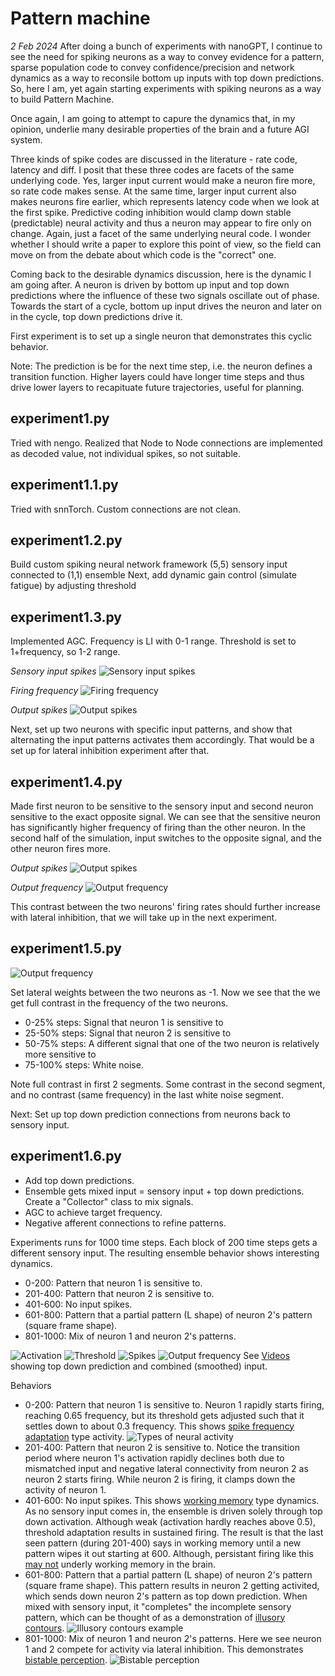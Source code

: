# Pattern machine

*2 Feb 2024*
After doing a bunch of experiments with nanoGPT, I continue to see the need for spiking neurons as a way to convey evidence for a pattern, sparse population code to convey confidence/precision and network dynamics as a way to reconsile bottom up inputs with top down predictions. So, here I am, yet again starting experiments with spiking neurons as a way to build Pattern Machine.

Once again, I am going to attempt to capure the dynamics that, in my opinion, underlie many desirable properties of the brain and a future AGI system.

Three kinds of spike codes are discussed in the literature - rate code, latency and diff. I posit that these three codes are facets of the same underlying code. Yes, larger input current would make a neuron fire more, so rate code makes sense. At the same time, larger input current also makes neurons fire earlier, which represents latency code when we look at the first spike. Predictive coding inhibition would clamp down stable (predictable) neural activity and thus a neuron may appear to fire only on change. Again, just a facet of the same underlying neural code. I wonder whether I should write a paper to explore this point of view, so the field can move on from the debate about which code is the "correct" one.

Coming back to the desirable dynamics discussion, here is the dynamic I am going after. A neuron is driven by bottom up input and top down predictions where the influence of these two signals oscillate out of phase. Towards the start of a cycle, bottom up input drives the neuron and later on in the cycle, top down predictions drive it.

First experiment is to set up a single neuron that demonstrates this cyclic behavior.

Note: The prediction is be for the next time step, i.e. the neuron defines a transition function. Higher layers could have longer time steps and thus drive lower layers to recapituate future trajectories, useful for planning.

## experiment1.py
Tried with nengo. Realized that Node to Node connections are implemented as decoded value, not individual spikes, so not suitable.

## experiment1.1.py
Tried with snnTorch. Custom connections are not clean.

## experiment1.2.py
Build custom spiking neural network framework
(5,5) sensory input connected to (1,1) ensemble
Next, add dynamic gain control (simulate fatigue) by adjusting threshold

## experiment1.3.py
Implemented AGC. Frequency is LI with 0-1 range. Threshold is set to 1+frequency, so 1-2 range.

*Sensory input spikes*
![Sensory input spikes](images/1.3.spikes.png)

*Firing frequency*
![Firing frequency](images/1.3.frequency.png)

*Output spikes*
![Output spikes](<images/1.3.output spikes.png>)

Next, set up two neurons with specific input patterns, and show that alternating the input patterns activates them accordingly. That would be a set up for lateral inhibition experiment after that.

## experiment1.4.py
Made first neuron to be sensitive to the sensory input and second neuron sensitive to the exact opposite signal. We can see that the sensitive neuron has significantly higher frequency of firing than the other neuron. In the second half of the simulation, input switches to the opposite signal, and the other neuron fires more.

*Output spikes*
![Output spikes](<images/1.4.output spikes.png>)

*Output frequency*
![Output frequency](<images/1.4.output frequency.png>)

This contrast between the two neurons' firing rates should further increase with lateral inhibition, that we will take up in the next experiment.

## experiment1.5.py
![Output frequency](<images/1.5.output frequency.png>)

Set lateral weights between the two neurons as -1. Now we see that the we get full contrast in the frequency of the two neurons.
* 0-25% steps: Signal that neuron 1 is sensitive to
* 25-50% steps: Signal that neuron 2 is sensitive to
* 50-75% steps: A different signal that one of the two neuron is relatively more sensitive to
* 75-100% steps: White noise.

Note full contrast in first 2 segments. Some contrast in the second segment, and no contrast (same frequency) in the last white noise segment.

Next: Set up top down prediction connections from neurons back to sensory input.

## experiment1.6.py

* Add top down predictions.
* Ensemble gets mixed input = sensory input + top down predictions. Create a "Collector" class to mix signals.
* AGC to achieve target frequency.
* Negative afferent connections to refine patterns.

Experiments runs for 1000 time steps. Each block of 200 time steps gets a different sensory input. The resulting ensemble behavior shows interesting dynamics.

* 0-200: Pattern that neuron 1 is sensitive to.
* 201-400: Pattern that neuron 2 is sensitive to.
* 401-600: No input spikes.
* 601-800: Pattern that a partial pattern (L shape) of neuron 2's pattern (square frame shape).
* 801-1000: Mix of neuron 1 and neuron 2's patterns.

![Activation](<images/1.6.activation.png>)
![Threshold](<images/1.6.threshold.png>)
![Spikes](<images/1.6.spikes.png>)
![Output frequency](<images/1.6.output frequency.png>)
See [Videos](<images/1.6.videos.html>) showing top down prediction and combined (smoothed) input.

Behaviors
* 0-200: Pattern that neuron 1 is sensitive to. Neuron 1 rapidly starts firing, reaching 0.65 frequency, but its threshold gets adjusted such that it settles down to about 0.3 frequency. This shows [spike frequency adaptation](https://www.researchgate.net/figure/Different-Known-types-of-neurons-correspond-to-different-values-of-the-parameters-a-b_fig3_335663585) type activity.
![Types of neural activity](https://www.researchgate.net/profile/Giacomo-Indiveri/publication/221373399/figure/fig3/AS:669218097856547@1536565436624/Spike-frequency-adaptation-a-adaptation-internal-signal-related-to-the-Calcium.png)
* 201-400: Pattern that neuron 2 is sensitive to. Notice the transition period where neuron 1's activation rapidly declines both due to mismatched input and negative lateral connectivity from neuron 2 as neuron 2 starts firing. While neuron 2 is firing, it clamps down the activity of neuron 1.
* 401-600: No input spikes. This shows [working memory](https://www.frontiersin.org/articles/10.3389/fncel.2021.631485/full) type dynamics. As no sensory input comes in, the ensemble is driven solely through top down activation. Although weak (activation hardly reaches above 0.5), threshold adaptation results in sustained firing. The result is that the last seen pattern (during 201-400) says in working memory until a new pattern wipes it out starting at 600. Although, persistant firing like this [may not](https://www.ncbi.nlm.nih.gov/pmc/articles/PMC6083456/  ) underly working memory in the brain.
* 601-800: Pattern that a partial pattern (L shape) of neuron 2's pattern (square frame shape). This pattern results in neuron 2 getting activited, which sends down neuron 2's pattern as top down prediction. When mixed with sensory input, it "completes" the incomplete sensory pattern, which can be thought of as a demonstration of [illusory contours](https://en.wikipedia.org/wiki/Illusory_contours).
![Illusory contours example](http://mesosyn.com/mental8-10b.jpg)
* 801-1000: Mix of neuron 1 and neuron 2's patterns. Here we see neuron 1 and 2 compete for activity via lateral inhibition. This demonstrates [bistable perception](https://www.frontiersin.org/journals/psychology/articles/10.3389/fpsyg.2018.00589/full). 
![Bistable perception](https://www.frontiersin.org/files/Articles/344093/fpsyg-09-00589-HTML/image_m/fpsyg-09-00589-g001.jpg)
